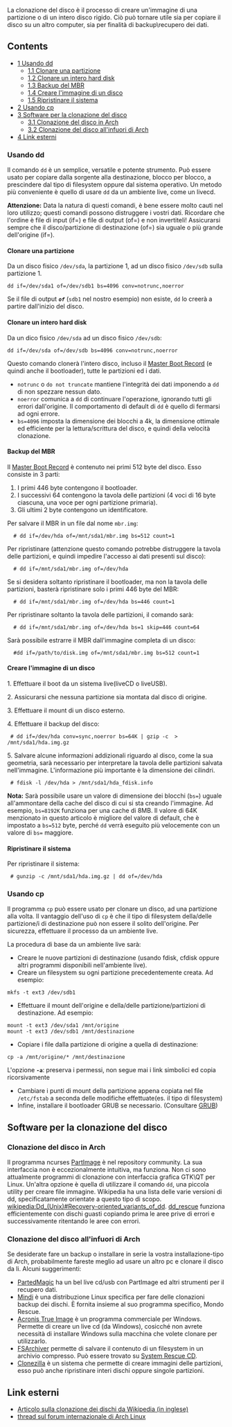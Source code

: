 La clonazione del disco è il processo di creare un'immagine di una partizione o di un intero disco rigido. Ciò può tornare utile sia per copiare il disco su un altro computer, sia per finalità di backup\recupero dei dati.

## Contents

*   [1 Usando dd](#Usando_dd)
    *   [1.1 Clonare una partizione](#Clonare_una_partizione)
    *   [1.2 Clonare un intero hard disk](#Clonare_un_intero_hard_disk)
    *   [1.3 Backup del MBR](#Backup_del_MBR)
    *   [1.4 Creare l'immagine di un disco](#Creare_l.27immagine_di_un_disco)
    *   [1.5 Ripristinare il sistema](#Ripristinare_il_sistema)
*   [2 Usando cp](#Usando_cp)
*   [3 Software per la clonazione del disco](#Software_per_la_clonazione_del_disco)
    *   [3.1 Clonazione del disco in Arch](#Clonazione_del_disco_in_Arch)
    *   [3.2 Clonazione del disco all'infuori di Arch](#Clonazione_del_disco_all.27infuori_di_Arch)
*   [4 Link esterni](#Link_esterni)

### Usando dd

Il comando `dd` è un semplice, versatile e potente strumento. Può essere usato per copiare dalla sorgente alla destinazione, blocco per blocco, a prescindere dal tipo di filesystem oppure dal sistema operativo. Un metodo più conveniente è quello di usare `dd` da un ambiente live, come un livecd.

**Attenzione:** Data la natura di questi comandi, è bene essere molto cauti nel loro utilizzo; questi comandi possono distruggere i vostri dati. Ricordare che l'ordine è file di input (if=) e file di output (of=) e non invertiteli! Assicurarsi sempre che il disco/partizione di destinazione (of=) sia uguale o più grande dell'origine (if=).

#### Clonare una partizione

Da un disco fisico `/dev/sda`, la partizione 1, ad un disco fisico `/dev/sdb` sulla partizione 1.

```
dd if=/dev/sda1 of=/dev/sdb1 bs=4096 conv=notrunc,noerror

```

Se il file di output ***`of`*** (`sdb1` nel nostro esempio) non esiste, `dd` lo creerà a partire dall'inizio del disco.

#### Clonare un intero hard disk

Da un dico fisico `/dev/sda` ad un disco fisico `/dev/sdb`:

```
dd if=/dev/sda of=/dev/sdb bs=4096 conv=notrunc,noerror

```

Questo comando clonerà l'intero disco, incluso il [Master Boot Record](/index.php/Master_Boot_Record_(Italiano) "Master Boot Record (Italiano)") (e quindi anche il bootloader), tutte le partizioni ed i dati.

*   `notrunc` o `do not truncate` mantiene l'integrità dei dati imponendo a `dd` di non spezzare nessun dato.
*   `noerror` comunica a `dd` di continuare l'operazione, ignorando tutti gli errori dall'origine. Il comportamento di default di `dd` è quello di fermarsi ad ogni errore.
*   `bs=4096` imposta la dimensione dei blocchi a 4k, la dimensione ottimale ed efficiente per la lettura/scrittura del disco, e quindi della velocità clonazione.

#### Backup del MBR

Il [Master Boot Record](/index.php/Master_Boot_Record_(Italiano) "Master Boot Record (Italiano)") è contenuto nei primi 512 byte del disco. Esso consiste in 3 parti:

1.  I primi 446 byte contengono il bootloader.
2.  I successivi 64 contengono la tavola delle partizioni (4 voci di 16 byte ciascuna, una voce per ogni partizione primaria).
3.  Gli ultimi 2 byte contengono un identificatore.

Per salvare il MBR in un file dal nome `mbr.img`:

```
  # dd if=/dev/hda of=/mnt/sda1/mbr.img bs=512 count=1

```

Per ripristinare (attenzione questo comando potrebbe distruggere la tavola delle partizioni, e quindi impedire l'accesso ai dati presenti sul disco):

```
  # dd if=/mnt/sda1/mbr.img of=/dev/hda

```

Se si desidera soltanto ripristinare il bootloader, ma non la tavola delle partizioni, basterà ripristinare solo i primi 446 byte del MBR:

```
  # dd if=/mnt/sda1/mbr.img of=/dev/hda bs=446 count=1

```

Per ripristinare soltanto la tavola delle partizioni, il comando sarà:

```
  # dd if=/mnt/sda1/mbr.img of=/dev/hda bs=1 skip=446 count=64

```

Sarà possibile estrarre il MBR dall'immagine completa di un disco:

```
  #dd if=/path/to/disk.img of=/mnt/sda1/mbr.img bs=512 count=1

```

#### Creare l'immagine di un disco

1\. Effettuare il boot da un sistema live(liveCD o liveUSB).

2\. Assicurarsi che nessuna partizione sia montata dal disco di origine.

3\. Effettuare il mount di un disco esterno.

4\. Effettuare il backup del disco:

```
 # dd if=/dev/hda conv=sync,noerror bs=64K | gzip -c  > /mnt/sda1/hda.img.gz

```

5\. Salvare alcune informazioni addizionali riguardo al disco, come la sua geometria, sarà necessario per interpretare la tavola delle partizioni salvata nell'immagine. L'informazione più importante è la dimensione dei cilindri.

```
 # fdisk -l /dev/hda > /mnt/sda1/hda_fdisk.info

```

**Nota:** Sarà possibile usare un valore di dimensione dei blocchi (`bs=`) uguale all'ammontare della cache del disco di cui si sta creando l'immagine. Ad esempio, `bs=8192K` funziona per una cache di 8MB. Il valore di 64K menzionato in questo articolo è migliore del valore di default, che è impostato a `bs=512` byte, perché `dd` verrà eseguito più velocemente con un valore di `bs=` maggiore.

#### Ripristinare il sistema

Per ripristinare il sistema:

```
 # gunzip -c /mnt/sda1/hda.img.gz | dd of=/dev/hda

```

### Usando cp

Il programma `cp` può essere usato per clonare un disco, ad una partizione alla volta. Il vantaggio dell'uso di `cp` è che il tipo di filesystem della/delle partizione/i di destinazione può non essere il solito dell'origine. Per sicurezza, effettuare il processo da un ambiente live.

La procedura di base da un ambiente live sarà:

*   Creare le nuove partizioni di destinazione (usando fdisk, cfdisk oppure altri programmi disponibili nell'ambiente live).
*   Creare un filesystem su ogni partizione precedentemente creata. Ad esempio:

```
mkfs -t ext3 /dev/sdb1

```

*   Effettuare il mount dell'origine e della/delle partizione/partizioni di destinazione. Ad esempio:

```
mount -t ext3 /dev/sda1 /mnt/origine
mount -t ext3 /dev/sdb1 /mnt/destinazione

```

*   Copiare i file dalla partizione di origine a quella di destinazione:

```
cp -a /mnt/origine/* /mnt/destinazione

```

L'opzione **`-a`**: preserva i permessi, non segue mai i link simbolici ed copia ricorsivamente

*   Cambiare i punti di mount della partizione appena copiata nel file `/etc/fstab` a seconda delle modifiche effettuate(es. il tipo di filesystem)
*   Infine, installare il bootloader GRUB se necessario. (Consultare [GRUB](/index.php/GRUB_(Italiano) "GRUB (Italiano)"))

## Software per la clonazione del disco

### Clonazione del disco in Arch

Il programma ncurses [PartImage](https://en.wikipedia.org/wiki/Partimage "wikipedia:Partimage") è nel repository community. La sua interfaccia non è eccezionalmente intuitiva, ma funziona. Non ci sono attualmente programmi di clonazione con interfaccia grafica GTK\QT per Linux. Un'altra opzione è quella di utilizzare il comando `dd`, una piccola utility per creare file immagine. Wikipedia ha una lista delle varie versioni di dd, specificatamente orientate a questo tipo di scopo. [wikipedia:Dd_(Unix)#Recovery-oriented_variants_of_dd](https://en.wikipedia.org/wiki/Dd_(Unix)#Recovery-oriented_variants_of_dd "wikipedia:Dd (Unix)"). [dd_rescue](http://www.garloff.de/kurt/linux/ddrescue/) funziona efficientemente con dischi guasti copiando prima le aree prive di errori e successivamente ritentando le aree con errori.

### Clonazione del disco all'infuori di Arch

Se desiderate fare un backup o installare in serie la vostra installazione-tipo di Arch, probabilmente fareste meglio ad usare un altro pc e clonare il disco da li. Alcuni suggerimenti:

*   [PartedMagic](http://partedmagic.com/doku.php?id=start) ha un bel live cd/usb con PartImage ed altri strumenti per il recupero dati.
*   [Mindi](http://www.mondorescue.org/) è una distribuzione Linux specifica per fare delle clonazioni backup dei dischi. È fornita insieme al suo programma specifico, Mondo Rescue.
*   [Acronis True Image](https://en.wikipedia.org/wiki/Acronis_True_Image "wikipedia:Acronis True Image") è un programma commerciale per Windows. Permette di creare un live cd (da Windows), cosicché non avrete necessità di installare Windows sulla macchina che volete clonare per utilizzarlo.
*   [FSArchiver](http://www.fsarchiver.org/Main_Page) permette di salvare il contenuto di un filesystem in un archivio compresso. Può essere trovato su [System Rescue CD](http://www.sysresccd.org/Main_Page).
*   [Clonezilla](http://clonezilla.org/) è un sistema che permette di creare immagini delle partizioni, esso può anche ripristinare interi dischi oppure singole partizioni.

## Link esterni

*   [Articolo sulla clonazione dei dischi da Wikipedia (in inglese)](https://en.wikipedia.org/wiki/List_of_disk_cloning_software "wikipedia:List of disk cloning software")
*   [thread sul forum internazionale di Arch Linux](https://bbs.archlinux.org/viewtopic.php?id=4329)